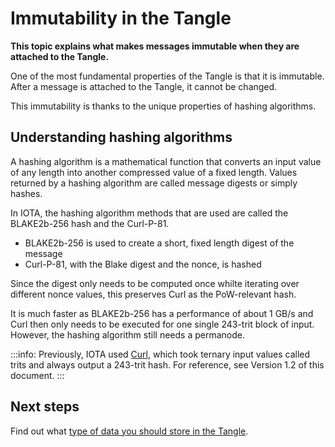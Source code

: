 # Immutability in the Tangle

**This topic explains what makes messages immutable when they are attached to the Tangle.**

One of the most fundamental properties of the Tangle is that it is immutable. After a message is attached to the Tangle, it cannot be changed.

This immutability is thanks to the unique properties of hashing algorithms.

## Understanding hashing algorithms

A hashing algorithm is a mathematical function that converts an input value of any length into another compressed value of a fixed length. Values returned by a hashing algorithm are called message digests or simply hashes.

In IOTA, the hashing algorithm methods that are used are called the BLAKE2b-256 hash and the Curl-P-81.

- BLAKE2b-256 is used to create a short, fixed length digest of the message
- Curl-P-81, with the Blake digest and the nonce, is hashed

Since the digest only needs to be computed once whilte iterating over different nonce values, this preserves Curl as the PoW-relevant hash.

It is much faster as BLAKE2b-256 has a performance of about 1 GB/s and Curl then only needs to be executed for one single 243-trit block of input. However, the hashing algorithm still needs a permanode.

:::info:
Previously, IOTA used  [Curl](../references/glossary.md#Curl), which took ternary input values called trits and always output a 243-trit hash. For reference, see Version 1.2 of this document.
:::

## Next steps

Find out what [type of data you should store in the Tangle](../the-tangle/storing-data.md).
